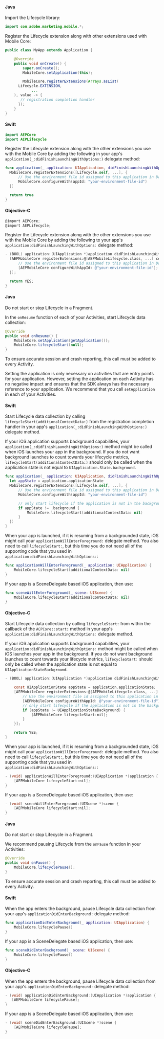 <Variant platform="android" task="import" repeat="5"/>

#### Java

Import the Lifecycle library:

```java
import com.adobe.marketing.mobile.*;
```

Register the Lifecycle extension along with other extensions used with Mobile Core:

```java
public class MyApp extends Application {​

    @Override
    public void onCreate() {
        super.onCreate();
        MobileCore.setApplication(this);

        MobileCore.registerExtensions(Arrays.asList(
      Lifecycle.EXTENSION,
            ...
    ), value -> {
       // registration completion handler
      });
    }
}
```

<Variant platform="ios" task="import" repeat="8"/>

#### Swift

```swift
import AEPCore
import AEPLifecycle
```

Register the Lifecycle extension along with the other extensions you use with the Mobile Core by adding the following in your app's `application(_:didFinishLaunchingWithOptions:)` delegate method:

```swift
func application(_ application: UIApplication, didFinishLaunchingWithOptions launchOptions: [UIApplication.LaunchOptionsKey: Any]?) -> Bool {
  MobileCore.registerExtensions([Lifecycle.self, ...], {
      // Use the environment file id assigned to this application in Data Collection UI
      MobileCore.configureWith(appId: "your-environment-file-id")
  })

  return true
}
```

#### Objective-C

```objectivec
@import AEPCore;
@import AEPLifecycle;
```

Register the Lifecycle extension along with the other extensions you use with the Mobile Core by adding the following to your app's `application:didFinishLaunchingWithOptions:` delegate method:

```objectivec
- (BOOL) application:(UIApplication *)application didFinishLaunchingWithOptions:(NSDictionary *)launchOptions {
  [AEPMobileCore registerExtensions:@[AEPMobileLifecycle.class, ...] completion:^{
      // Use the environment file id assigned to this application in Data Collection UI
      [AEPMobileCore configureWithAppId: @"your-environment-file-id"];
  }];

  return YES;
}
```

<Variant platform="android" task="collect" repeat="6"/>

#### Java

Do not start or stop Lifecycle in a Fragment.

In the `onResume` function of each of your Activities, start Lifecycle data collection:

```java
@Override  
public void onResume() {  
    MobileCore.setApplication(getApplication());
    MobileCore.lifecycleStart(null);
}
```

To ensure accurate session and crash reporting, this call must be added to every Activity.

Setting the application is only necessary on activities that are entry points for your application. However, setting the application on each Activity has no negative impact and ensures that the SDK always has the necessary reference to your application. We recommend that you call `setApplication` in each of your Activities.

<Variant platform="ios" task="collect" repeat="16"/>

#### Swift

Start Lifecycle data collection by calling `lifecycleStart(additionalContextData:)` from the registration completion handler in your app's `application(_:didFinishLaunchingWithOptions:)` delegate method.

If your iOS application supports background capabilities, your `application(_:didFinishLaunchingWithOptions:)` method might be called when iOS launches your app in the background. If you do not want background launches to count towards your lifecycle metrics, `lifecycleStart(additionalContextData:)` should only be called when the application state is not equal to `UIApplication.State.background`.

```swift
func application(_ application: UIApplication, didFinishLaunchingWithOptions launchOptions: [UIApplicationLaunchOptionsKey: Any]?) -> Bool {
  let appState = application.applicationState
  MobileCore.registerExtensions([Lifecycle.self, ...], {
      // Use the environment file id assigned to this application in Data Collection UI
      MobileCore.configureWith(appId: "your-environment-file-id")

      // only start lifecycle if the application is not in the background
      if appState != .background {
          MobileCore.lifecycleStart(additionalContextData: nil)
      }
  })
}
```

When your app is launched, if it is resuming from a backgrounded state, iOS might call your `applicationWillEnterForeground:` delegate method. You also need to call `lifecycleStart:`, but this time you do not need all of the supporting code that you used in `application:didFinishLaunchingWithOptions:`:

```swift
func applicationWillEnterForeground(_ application: UIApplication) {
    MobileCore.lifecycleStart(additionalContextData: nil)
}
```

If your app is a SceneDelegate based iOS application, then use:

```swift
func sceneWillEnterForeground(_ scene: UIScene) {
    MobileCore.lifecycleStart(additionalContextData: nil)
}
```

#### Objective-C

Start Lifecycle data collection by calling `lifecycleStart:` from within the callback of the `ACPCore::start:` method in your app's `application:didFinishLaunchingWithOptions:` delegate method.

If your iOS application supports background capabilities, your `application:didFinishLaunchingWithOptions:` method might be called when iOS launches your app in the background. If you do not want background launches to count towards your lifecycle metrics, `lifecycleStart:` should only be called when the application state is not equal to `UIApplicationStateBackground`.

```objectivec
- (BOOL) application:(UIApplication *)application didFinishLaunchingWithOptions:(NSDictionary *)launchOptions {

    const UIApplicationState appState = application.applicationState;
    [AEPMobileCore registerExtensions:@[AEPMobileLifecycle.class, ...] completion:^{
        // Use the environment file id assigned to this application in Data Collection UI
        [AEPMobileCore configureWithAppId: @"your-environment-file-id"];
        // only start lifecycle if the application is not in the background
        if (appState != UIApplicationStateBackground) {
            [AEPMobileCore lifecycleStart:nil];
        }
    }];

    return YES;
}
```

When your app is launched, if it is resuming from a backgrounded state, iOS might call your `applicationWillEnterForeground:` delegate method. You also need to call `lifecycleStart:`, but this time you do not need all of the supporting code that you used in `application:didFinishLaunchingWithOptions:`:

```objectivec
- (void) applicationWillEnterForeground:(UIApplication *)application {
    [AEPMobileCore lifecycleStart:nil];
}
```

If your app is a SceneDelegate based iOS application, then use:

```objectivec
- (void) sceneWillEnterForeground:(UIScene *)scene {
    [AEPMobileCore lifecycleStart:nil];
}
```

<Variant platform="android" task="pause" repeat="5"/>

#### Java

Do not start or stop Lifecycle in a Fragment.

We recommend pausing Lifecycle from the `onPause` function in your Activities:

```java
@Override
public void onPause() {
    MobileCore.lifecyclePause();
}
```

To ensure accurate session and crash reporting, this call must be added to every Activity.

<Variant platform="ios" task="pause" repeat="10"/>

#### Swift

When the app enters the background, pause Lifecycle data collection from your app's `applicationDidEnterBackground:` delegate method:

```swift
func applicationDidEnterBackground(_ application: UIApplication) {
    MobileCore.lifecyclePause()
}
```

If your app is a SceneDelegate based iOS application, then use:

```swift
func sceneDidEnterBackground(_ scene: UIScene) {
    MobileCore.lifecyclePause()
}
```

#### Objective-C

When the app enters the background, pause Lifecycle data collection from your app's `applicationDidEnterBackground:` delegate method:

```objectivec
- (void) applicationDidEnterBackground:(UIApplication *)application {
   [AEPMobileCore lifecyclePause];
}
```

If your app is a SceneDelegate based iOS application, then use:

```objectivec
- (void) sceneDidEnterBackground:(UIScene *)scene {
    [AEPMobileCore lifecyclePause];
}
```
